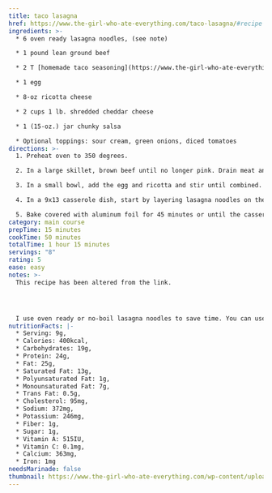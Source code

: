```yaml
---
title: taco lasagna
href: https://www.the-girl-who-ate-everything.com/taco-lasagna/#recipe
ingredients: >-
  * 6 oven ready lasagna noodles, (see note)

  * 1 pound lean ground beef

  * 2 T [homemade taco seasoning](https://www.the-girl-who-ate-everything.com/homemade-taco-seasoning/))

  * 1 egg

  * 8-oz ricotta cheese

  * 2 cups 1 lb. shredded cheddar cheese

  * 1 (15-oz.) jar chunky salsa

  * Optional toppings: sour cream, green onions, diced tomatoes
directions: >-
  1. Preheat oven to 350 degrees.

  2. In a large skillet, brown beef until no longer pink. Drain meat and add the taco seasoning. Stir until combined and set aside.

  3. In a small bowl, add the egg and ricotta and stir until combined.

  4. In a 9x13 casserole dish, start by layering lasagna noodles on the bottom of the pan. Next, layer 1/3 of the ricotta, 1/3 of the beef mixture, 1/3 of the salsa, and 1/3 of the cheese. Repeat the layers 2 more times.

  5. Bake covered with aluminum foil for 45 minutes or until the casserole has heated through and is bubbly. Remove foil, bake additional 5 minutes. Let casserole stand 10 minutes before cutting. Top with your favorite taco toppings: sour cream, sliced green onions, and diced tomatoes if desired. Store leftovers in an airtight container in the fridge.
category: main course
prepTime: 15 minutes
cookTime: 50 minutes
totalTime: 1 hour 15 minutes
servings: "8"
rating: 5
ease: easy
notes: >-
  T﻿his recipe has been altered from the link.




  I use oven ready or no-boil lasagna noodles to save time. You can use regular noodles as well, just boil them before assembling. It's important to cover it tightly when baking. This kind of steams the noodles with the salsa. Freezing: This freezes great! To use frozen casserole: Thaw in the refrigerator for 8 hours and then bake as directed.
nutritionFacts: |-
  * Serving: 9g, 
  * Calories: 400kcal, 
  * Carbohydrates: 19g, 
  * Protein: 24g, 
  * Fat: 25g, 
  * Saturated Fat: 13g, 
  * Polyunsaturated Fat: 1g, 
  * Monounsaturated Fat: 7g, 
  * Trans Fat: 0.5g, 
  * Cholesterol: 95mg, 
  * Sodium: 372mg, 
  * Potassium: 246mg, 
  * Fiber: 1g, 
  * Sugar: 1g, 
  * Vitamin A: 515IU, 
  * Vitamin C: 0.1mg, 
  * Calcium: 363mg, 
  * Iron: 1mg
needsMarinade: false
thumbnail: https://www.the-girl-who-ate-everything.com/wp-content/uploads/2014/04/taco-lasagna.jpg
---
```

